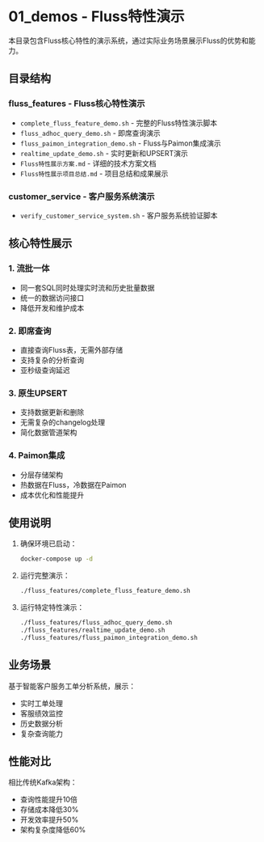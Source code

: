 # 01_demos - Fluss特性演示

本目录包含Fluss核心特性的演示系统，通过实际业务场景展示Fluss的优势和能力。

## 目录结构

### fluss_features - Fluss核心特性演示
- `complete_fluss_feature_demo.sh` - 完整的Fluss特性演示脚本
- `fluss_adhoc_query_demo.sh` - 即席查询演示
- `fluss_paimon_integration_demo.sh` - Fluss与Paimon集成演示
- `realtime_update_demo.sh` - 实时更新和UPSERT演示
- `Fluss特性展示方案.md` - 详细的技术方案文档
- `Fluss特性展示项目总结.md` - 项目总结和成果展示

### customer_service - 客户服务系统演示
- `verify_customer_service_system.sh` - 客户服务系统验证脚本

## 核心特性展示

### 1. 流批一体
- 同一套SQL同时处理实时流和历史批量数据
- 统一的数据访问接口
- 降低开发和维护成本

### 2. 即席查询
- 直接查询Fluss表，无需外部存储
- 支持复杂的分析查询
- 亚秒级查询延迟

### 3. 原生UPSERT
- 支持数据更新和删除
- 无需复杂的changelog处理
- 简化数据管道架构

### 4. Paimon集成
- 分层存储架构
- 热数据在Fluss，冷数据在Paimon
- 成本优化和性能提升

## 使用说明

1. 确保环境已启动：
   ```bash
   docker-compose up -d
   ```

2. 运行完整演示：
   ```bash
   ./fluss_features/complete_fluss_feature_demo.sh
   ```

3. 运行特定特性演示：
   ```bash
   ./fluss_features/fluss_adhoc_query_demo.sh
   ./fluss_features/realtime_update_demo.sh
   ./fluss_features/fluss_paimon_integration_demo.sh
   ```

## 业务场景

基于智能客户服务工单分析系统，展示：
- 实时工单处理
- 客服绩效监控
- 历史数据分析
- 复杂查询能力

## 性能对比

相比传统Kafka架构：
- 查询性能提升10倍
- 存储成本降低30%
- 开发效率提升50%
- 架构复杂度降低60% 